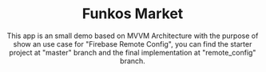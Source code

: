 <h1 align="center">Funkos Market</h1>

<p align="center">This app is an small demo based on MVVM Architecture with the purpose of show an use case for "Firebase Remote Config",
you can find the starter project at "master" branch and the final implementation at "remote_config" branch.</p>

